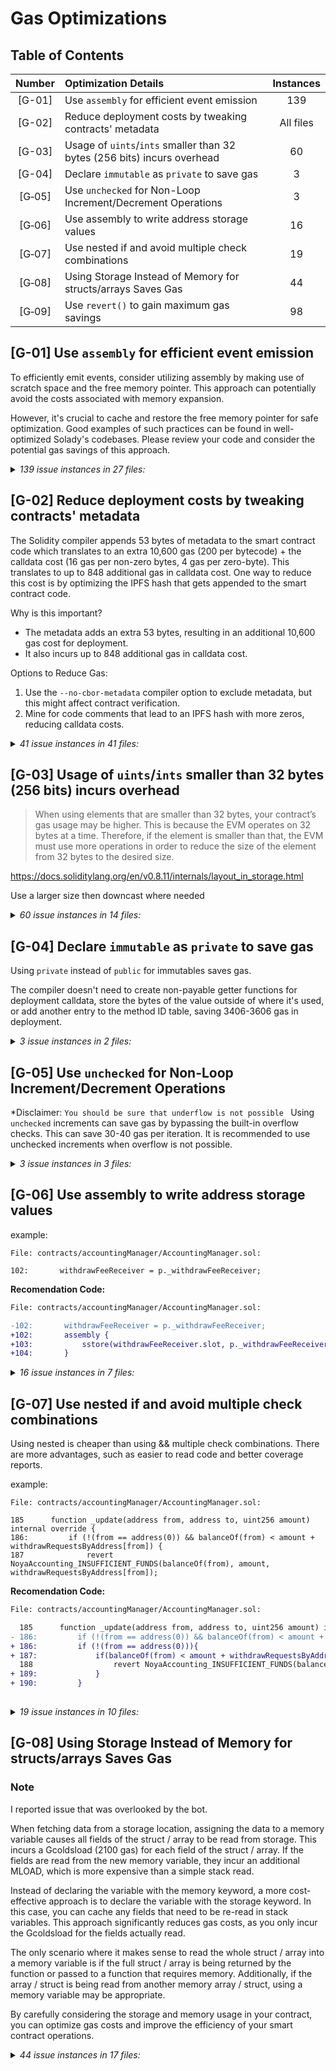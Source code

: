 # Gas Optimizations

## Table of Contents
| Number | Optimization Details                                                     | Instances |
| :----: | :----------------------------------------------------------------------- | :-------: |
| [G-01] | Use `assembly` for efficient event emission                              |    139    |
| [G-02] | Reduce deployment costs by tweaking contracts' metadata                  | All files |
| [G-03] | Usage of `uints`/`ints` smaller than 32 bytes (256 bits) incurs overhead |    60     |
| [G-04] | Declare `immutable` as `private` to save gas                             |     3     |
| [G‑05] | Use `unchecked` for Non-Loop Increment/Decrement Operations              |     3     |
| [G‑06] | Use assembly to write address storage values                             |    16     |
| [G‑07] | Use nested if and avoid multiple check combinations                      |    19     |
| [G‑08] | Using Storage Instead of Memory for structs/arrays Saves Gas             |    44     |
| [G‑09] | Use `revert()` to gain maximum gas savings                               |    98     |

## [G-01] Use `assembly` for efficient event emission 

To efficiently emit events, consider utilizing assembly by making use of scratch space and the free memory pointer. This approach can potentially avoid the costs associated with memory expansion.

However, it's crucial to cache and restore the free memory pointer for safe optimization. Good examples of such practices can be found in well-optimized Solady's codebases. Please review your code and consider the potential gas savings of this approach.


<details>
<summary><i>139 issue instances in 27 files:</i></summary>


```solidity
File: contracts/accountingManager/AccountingManager.sol

127: emit ValueOracleUpdated(address(_valueOracle));
146: emit FeeRecepientsChanged(_withdrawFeeReceiver, _performanceFeeReceiver, _managementFeeReceiver);
154: emit TransferTokensToTrustedAddress(token, amount, _caller, _data);
180: emit FeeRatesChanged(_withdrawFee, _performanceFee, _managementFee);
216: emit RecordDeposit(depositQueue.last, receiver, block.timestamp, amount, referrer);
242: emit CalculateDeposit(
274: emit ExecuteDeposit(
314: emit RecordWithdraw(withdrawQueue.last, msg.sender, receiver, share, block.timestamp);
349: emit CalculateWithdraw(middleTemp, data.owner, data.receiver, data.shares, assets, block.timestamp);
364: emit WithdrawGroupStarted(currentWithdrawGroup.lastId, currentWithdrawGroup.totalCBAmount);
387: emit WithdrawGroupFulfilled(
429: emit ExecuteWithdraw(
455: emit ResetMiddle(newMiddle, depositQueue.middle, depositOrWithdraw);
462: emit ResetMiddle(newMiddle, withdrawQueue.middle, depositOrWithdraw);
485: emit RecordProfit(
496: emit ResetFee(currentProfit, storedProfitForFee, block.timestamp);
520: emit CollectManagementFee(managementFeeAmount, timePassed, totalShares, currentFeeShares);
538: emit CollectPerformanceFee(preformanceFeeSharesWaitingForDistribution);
562: emit RetrieveTokensForWithdraw(
670: emit SetDepositLimits(_depositLimitPerTransaction, _depositTotalAmount);
675: emit SetDepositWaitingTime(_depositWaitingTime);
680: emit SetWithdrawWaitingTime(_withdrawWaitingTime);
690: emit Rescue(msg.sender, token, amount);
```
[Link to code](https://github.com/code-423n4/2024-04-noya/blob/main/contracts/accountingManager/AccountingManager.sol)


```solidity
File: contracts/accountingManager/Registry.sol

85: emit updateFlashloanAddress(_flashLoan, flashLoan);
142: emit VaultAdded(vaultId, _accountingManager, _baseToken, _trustedTokens);
143: emit VaultAddressesChanged(
178: emit VaultAddressesChanged(
196: emit ConnectorAdded(vaultId, _connectorAddresses[i]);
217: emit ConnectorTrustedTokensUpdated(vaultId, _connectorAddress, _tokens, trusted);
262: emit TrustedPositionAdded(vaultId, positionId, calculatorConnector, _positionTypeId, onlyOwner, _isDebt, _data);
279: emit TrustedPositionRemoved(vaultId, _positionId);
302: emit HoldingPositionUpdated(vaultId, _positionId, d, AD, false, index);
361: emit HoldingPositionUpdated(vaultId, _positionId, _data, additionalData, removePosition, positionIndex);
```
[Link to code](https://github.com/code-423n4/2024-04-noya/blob/main/contracts/accountingManager/Registry.sol)

```solidity
File: contracts/connectors/AaveConnector.sol
53: emit Supply(supplyToken, amount);
75: emit Borrow(_borrowAsset, _amount);
85: emit Repay(asset, amount, i);
90: emit RepayWithCollateral(_borrowAsset, _amount, i);
111: emit WithdrawCollateral(_collateral, _collateralAmount);
```
[Link to code](https://github.com/code-423n4/2024-04-noya/blob/main/contracts/connectors/AaveConnector.sol)

```solidity
File: contracts/connectors/AerodromeConnector.sol
72: emit Supply(data.pool, data.amount0, data.amount1);
97: emit Withdraw(data.pool, data.amountLiquidity);
```
[Link to code](https://github.com/code-423n4/2024-04-noya/blob/main/contracts/connectors/AerodromeConnector.sol)

```solidity
File: contracts/connectors/BalancerConnector.sol
106: emit OpenPosition(poolId, amounts, amountsWithoutBPT, minBPT, auraAmount);
159: emit DecreasePosition(p);
```
[Link to code](https://github.com/code-423n4/2024-04-noya/blob/main/contracts/connectors/BalancerConnector.sol)

```solidity
File: contracts/connectors/BalancerFlashLoan.sol
42: emit MakeFlashLoan(tokens, amounts);
60: emit ReceiveFlashLoan(tokens, amounts, feeAmounts, userData);
```
[Link to code](https://github.com/code-423n4/2024-04-noya/blob/main/contracts/connectors/BalancerFlashLoan.sol)

```solidity
File: contracts/connectors/CompoundConnector.sol
37: emit Supply(market, asset, amount);
59: emit WithdrawOrBorrow(_market, asset, amount);
67: emit ClaimRewards(rewardContract, market);
```
[Link to code](https://github.com/code-423n4/2024-04-noya/blob/main/contracts/connectors/CompoundConnector.sol)

```solidity
File: contracts/connectors/CurveConnector.sol
149: emit OpenCurvePosition(pool, depositIndex, amount, minAmount);
174: emit DecreaseCurvePosition(pool, withdrawIndex, amount, minAmount);
184: emit WithdrawFromConvexBooster(pid, amount);
194: emit WithdrawFromConvexRewardPool(pool, amount);
204: emit WithdrawFromGauge(pool, amount);
214: emit WithdrawFromPrisma(depostiToken, amount);
226: emit HarvestRewards(gauges);
240: emit HarvestPrismaRewards(pools);
254: emit HarvestConvexRewards(rewardsPools);
```
[Link to code](https://github.com/code-423n4/2024-04-noya/blob/main/contracts/connectors/CurveConnector.sol)

```solidity
File: contracts/connectors/FraxConnector.sol
60: emit BorrowAndSupply(address(pool), borrowAmount, collateralAmount);
79: emit Withdraw(address(pool), withdrawAmount);
97: emit Repay(address(pool), sharesToRepay);
```
[Link to code](https://github.com/code-423n4/2024-04-noya/blob/main/contracts/connectors/FraxConnector.sol)

```solidity
File: contracts/connectors/GearBoxV3.sol
33: emit OpenAccount(facade, ref);
51: emit CloseAccount(facade, creditAccount);
85: emit ExecuteCommands(facade, creditAccount, calls, approvalToken, amount);
```
[Link to code](https://github.com/code-423n4/2024-04-noya/blob/main/contracts/connectors/GearBoxV3.sol)

```solidity
File: contracts/connectors/LidoConnector.sol
44: emit Deposit(amountIn);
62: emit RequestWithdrawals(amount);
86: emit ClaimWithdrawal(requestId);
```
[Link to code](https://github.com/code-423n4/2024-04-noya/blob/main/contracts/connectors/LidoConnector.sol)

```solidity
File: contracts/connectors/MaverickConnector.sol
71: emit Stake(amount, duration, doDelegation);
83: emit Unstake(lockupId);
107: emit AddLiquidityInMaverickPool(p);
130: emit RemoveLiquidityFromMaverickPool(p);
146: emit ClaimBoostedPositionRewards(rewardContract);
```
[Link to code](https://github.com/code-423n4/2024-04-noya/blob/main/contracts/connectors/MaverickConnector.sol)

```solidity
File: contracts/connectors/MorphoBlueConnector.sol
49: emit Supply(amount, id, sOrC);
72: emit Withdraw(amount, id, sOrC);
87: emit Borrow(amount, id);
100: emit Repay(amount, id);
```
[Link to code](https://github.com/code-423n4/2024-04-noya/blob/main/contracts/connectors/MorphoBlueConnector.sol)

```solidity
File: contracts/connectors/PancakeswapConnector.sol
33: emit SendPositionToMasterChef(tokenId);
43: emit UpdatePosition(tokenId);
53: emit Withdraw(tokenId);
```
[Link to code](https://github.com/code-423n4/2024-04-noya/blob/main/contracts/connectors/PancakeswapConnector.sol)

```solidity
File: contracts/connectors/PendleConnector.sol
89: emit Supply(market, syMinted);
101: emit MintPTAndYT(market, syAmount);
118: emit DepositIntoMarket(address(market), SYamount, PTamount);
129: emit DepositIntoPenpie(_market, _amount);
139: emit WithdrawFromPenpie(_market, _amount);
156: emit SwapYTForPT(market, exactYTIn, min, guess);
173: emit SwapYTForSY(market, exactYTIn, min, orderData);
195: emit SwapExactPTForSY(address(market), exactPTIn, swapData, minSY);
207: emit BurnLP(address(market), amount);
232: emit DecreasePosition(address(market), _amount, closePosition);
247: emit ClaimRewards(address(market));
```
[Link to code](https://github.com/code-423n4/2024-04-noya/blob/main/contracts/connectors/PendleConnector.sol)

```solidity
File: contracts/connectors/PrismaConnector.sol
66: emit OpenTrove(address(zap), tm, maxFee, dAmount, bAmount);
85: emit AddColl(address(zapContract), tm, amountIn);
121: emit AdjustTrove(address(zapContract), tm, mFee, wAmount, bAmount, isBorrowing);
135: emit CloseTrove(address(zapContract), troveManager);
```
[Link to code](https://github.com/code-423n4/2024-04-noya/blob/main/contracts/connectors/PrismaConnector.sol)


```solidity
File: contracts/connectors/SiloConnector.sol

41: emit Deposit(siloToken, dToken, amount, oC);
68: emit Withdraw(siloToken, wToken, amount, oC, closePosition);
89: emit Borrow(siloToken, bToken, amount);
106: emit Repay(siloToken, rToken, amount);
```
[Link to code](https://github.com/code-423n4/2024-04-noya/blob/main/contracts/connectors/SiloConnector.sol)

```solidity
File: contracts/connectors/StargateConnector.sol

69: emit DepositIntoStargatePool(depositRequest);
96: emit WithdrawFromStargatePool(withdrawRequest);
106: emit ClaimStargateRewards(poolId);
```
[Link to code](https://github.com/code-423n4/2024-04-noya/blob/main/contracts/connectors/StargateConnector.sol)

```solidity
File: contracts/connectors/UNIv3Connector.sol

56: emit OpenPosition(p, tokenId);
80: emit DecreasePosition(p);
95: emit IncreasePosition(p);
107: emit CollectFees(tokenIds[i]);
```
[Link to code](https://github.com/code-423n4/2024-04-noya/blob/main/contracts/connectors/UNIv3Connector.sol)

```solidity
File: contracts/governance/Keepers.sol

55: emit UpdateOwners(_owners, addOrRemove);
66: emit UpdateThreshold(_threshold);
115: emit Execute(destination, data, gasLimit, executor, deadline);
```
[Link to code](https://github.com/code-423n4/2024-04-noya/blob/main/contracts/governance/Keepers.sol)

```solidity
File: contracts/helpers/OmniChainHandler/OmnichainLogic.sol

49: emit UpdateChainInfo(chainId, destinationAddress);
60: emit UpdateBridgeTransactionApproval(transactionHash, block.timestamp);
70: emit StartBridgeTransaction(bridgeRequest, txn);
```
[Link to code](https://github.com/code-423n4/2024-04-noya/blob/main/contracts/helpers/OmniChainHandler/OmnichainLogic.sol)

```solidity
File: contracts/helpers/SwapHandler/Implementaions/LifiImplementation.sol

47: emit AddedHandler(_handler, state);
57: emit AddedChain(_chainId, state);
67: emit AddedBridgeBlacklist(bridgeName, state);
99: emit Swapped(balanceOut0, balanceOut1, _request.outputToken);
141: emit Bridged(_request.from, _request.inputToken, _request.amount, _request.data);
182: emit Forwarded(lifi, address(token), amount, data);
200: emit Rescued(token, userAddress, amount);
```
[Link to code](https://github.com/code-423n4/2024-04-noya/blob/main/contracts/helpers/SwapHandler/Implementaions/LifiImplementation.sol)

```solidity
File: contracts/helpers/SwapHandler/GenericSwapAndBridgeHandler.sol

50: emit SetValueOracle(_valueOracle);
59: emit SetSlippageTolerance(address(0), address(0), _slippageTolerance);
73: emit SetSlippageTolerance(_inputToken, _outputToken, _slippageTolerance);
82: emit AddEligibleUser(_user);
117: emit ExecutionCompleted(
139: emit BridgeExecutionCompleted(_bridgeRequest);
150: emit NewRouteAdded(i, _routes[i].route, _routes[i].isEnabled, _routes[i].isBridge);
160: emit RouteUpdate(_routeId, false);
```
[Link to code](https://github.com/code-423n4/2024-04-noya/blob/main/contracts/helpers/SwapHandler/GenericSwapAndBridgeHandler.sol)

```solidity
File: contracts/helpers/valueOracle/oracles/ChainlinkOracleConnector.sol

61: emit ChainlinkPriceAgeThresholdUpdated(_chainlinkPriceAgeThreshold);
76: emit AssetSourceUpdated(assets[i], baseTokens[i], sources[i]);
```
[Link to code](https://github.com/code-423n4/2024-04-noya/blob/main/contracts/helpers/valueOracle/oracles/ChainlinkOracleConnector.sol)

```solidity
File: contracts/helpers/valueOracle/oracles/UniswapValueOracle.sol

41: emit NewPeriod(_period);
52: emit PoolsForAsset(tokenIn, baseToken, pool);
```
[Link to code](https://github.com/code-423n4/2024-04-noya/blob/main/contracts/helpers/valueOracle/oracles/UniswapValueOracle.sol)

```solidity
File: contracts/helpers/valueOracle/NoyaValueOracle.sol

44: emit UpdatedDefaultPriceSource(baseCurrencies, oracles);
58: emit UpdatedAssetPriceSource(asset, baseToken, oracle);
63: emit UpdatedPriceRoute(asset, base, s);
```
[Link to code](https://github.com/code-423n4/2024-04-noya/blob/main/contracts/helpers/valueOracle/NoyaValueOracle.sol)

```solidity
File: contracts/helpers/BaseConnector.sol

50: emit MinimumHealthFactorUpdated(_minimumHealthFactor);
60: emit SwapHandlerUpdated(_swapHandler);
69: emit ValueOracleUpdated(_valueOracle);
88: emit TransferTokensToTrustedAddress(token, amount, caller, data);
128: emit TransferPositionToConnector(tokens, amounts, connector, data);
143: emit UpdateTokenInRegistry(token, remove);
192: emit AddLiquidity(tokens, amounts, data);
217: emit SwapHoldings(tokensIn[i], tokensOut[i], amountsIn[i], swapData[i]);
```
[Link to code](https://github.com/code-423n4/2024-04-noya/blob/main/contracts/helpers/BaseConnector.sol)

</details>



## [G-02] Reduce deployment costs by tweaking contracts' metadata 

The Solidity compiler appends 53 bytes of metadata to the smart contract code which translates to an extra 10,600 gas (200 per bytecode) + the calldata cost (16 gas per non-zero bytes, 4 gas per zero-byte).
This translates to up to 848 additional gas in calldata cost.
One way to reduce this cost is by optimizing the IPFS hash that gets appended to the smart contract code.

Why is this important?
- The metadata adds an extra 53 bytes, resulting in an additional 10,600 gas cost for deployment.
- It also incurs up to 848 additional gas in calldata cost.

Options to Reduce Gas:
1. Use the `--no-cbor-metadata` compiler option to exclude metadata, but this might affect contract verification.
2. Mine for code comments that lead to an IPFS hash with more zeros, reducing calldata costs.

<details>
<summary><i>41 issue instances in 41 files:</i></summary>


```solidity
File: contracts/accountingManager/AccountingManager.sol

1: Consider optimizing the IPFS hash during deployment.
```
[Link to code](https://github.com/code-423n4/2024-04-noya/blob/main/contracts/accountingManager/AccountingManager.sol)

```solidity
File: contracts/accountingManager/NoyaFeeReceiver.sol

1: Consider optimizing the IPFS hash during deployment.
```
[Link to code](https://github.com/code-423n4/2024-04-noya/blob/main/contracts/accountingManager/NoyaFeeReceiver.sol)

```solidity
File: contracts/accountingManager/Registry.sol

1: Consider optimizing the IPFS hash during deployment.
```
[Link to code](https://github.com/code-423n4/2024-04-noya/blob/main/contracts/accountingManager/Registry.sol)

```solidity
File: contracts/connectors/AaveConnector.sol

1: Consider optimizing the IPFS hash during deployment.
```
[Link to code](https://github.com/code-423n4/2024-04-noya/blob/main/contracts/connectors/AaveConnector.sol)

```solidity
File: contracts/connectors/AerodromeConnector.sol

1: Consider optimizing the IPFS hash during deployment.
```
[Link to code](https://github.com/code-423n4/2024-04-noya/blob/main/contracts/connectors/AerodromeConnector.sol)

```solidity
File: contracts/connectors/BalancerConnector.sol

1: Consider optimizing the IPFS hash during deployment.
```
[Link to code](https://github.com/code-423n4/2024-04-noya/blob/main/contracts/connectors/BalancerConnector.sol)

```solidity
File: contracts/connectors/BalancerFlashLoan.sol

1: Consider optimizing the IPFS hash during deployment.
```
[Link to code](https://github.com/code-423n4/2024-04-noya/blob/main/contracts/connectors/BalancerFlashLoan.sol)

```solidity
File: contracts/connectors/CamelotConnector.sol

1: Consider optimizing the IPFS hash during deployment.
```
[Link to code](https://github.com/code-423n4/2024-04-noya/blob/main/contracts/connectors/CamelotConnector.sol)

```solidity
File: contracts/connectors/CompoundConnector.sol

1: Consider optimizing the IPFS hash during deployment.
```
[Link to code](https://github.com/code-423n4/2024-04-noya/blob/main/contracts/connectors/CompoundConnector.sol)

```solidity
File: contracts/connectors/CurveConnector.sol

1: Consider optimizing the IPFS hash during deployment.
```
[Link to code](https://github.com/code-423n4/2024-04-noya/blob/main/contracts/connectors/CurveConnector.sol)


```solidity
File: contracts/connectors/Dolomite.sol

1: Consider optimizing the IPFS hash during deployment.
```
[Link to code](https://github.com/code-423n4/2024-04-noya/blob/main/contracts/connectors/Dolomite.sol)

```solidity
File: contracts/connectors/FraxConnector.sol

1: Consider optimizing the IPFS hash during deployment.
```
[Link to code](https://github.com/code-423n4/2024-04-noya/blob/main/contracts/connectors/FraxConnector.sol)

```solidity
File: contracts/connectors/GearBoxV3.sol

1: Consider optimizing the IPFS hash during deployment.
```
[Link to code](https://github.com/code-423n4/2024-04-noya/blob/main/contracts/connectors/GearBoxV3.sol)

```solidity
File: contracts/connectors/LidoConnector.sol

1: Consider optimizing the IPFS hash during deployment.
```
[Link to code](https://github.com/code-423n4/2024-04-noya/blob/main/contracts/connectors/LidoConnector.sol)

```solidity
File: contracts/connectors/MaverickConnector.sol

1: Consider optimizing the IPFS hash during deployment.
```
[Link to code](https://github.com/code-423n4/2024-04-noya/blob/main/contracts/connectors/MaverickConnector.sol)

```solidity
File: contracts/connectors/MorphoBlueConnector.sol

1: Consider optimizing the IPFS hash during deployment.
```
[Link to code](https://github.com/code-423n4/2024-04-noya/blob/main/contracts/connectors/MorphoBlueConnector.sol)

```solidity
File: contracts/connectors/PancakeswapConnector.sol

1: Consider optimizing the IPFS hash during deployment.
```
[Link to code](https://github.com/code-423n4/2024-04-noya/blob/main/contracts/connectors/PancakeswapConnector.sol)

```solidity
File: contracts/connectors/PendleConnector.sol

1: Consider optimizing the IPFS hash during deployment.
```
[Link to code](https://github.com/code-423n4/2024-04-noya/blob/main/contracts/connectors/PendleConnector.sol)

```solidity
File: contracts/connectors/PrismaConnector.sol

1: Consider optimizing the IPFS hash during deployment.
```
[Link to code](https://github.com/code-423n4/2024-04-noya/blob/main/contracts/connectors/PrismaConnector.sol)

```solidity
File: contracts/connectors/SNXConnector.sol

1: Consider optimizing the IPFS hash during deployment.
```
[Link to code](https://github.com/code-423n4/2024-04-noya/blob/main/contracts/connectors/SNXConnector.sol)

```solidity
File: contracts/connectors/SiloConnector.sol

1: Consider optimizing the IPFS hash during deployment.
```
[Link to code](https://github.com/code-423n4/2024-04-noya/blob/main/contracts/connectors/SiloConnector.sol)

```solidity
File: contracts/connectors/StargateConnector.sol

1: Consider optimizing the IPFS hash during deployment.
```
[Link to code](https://github.com/code-423n4/2024-04-noya/blob/main/contracts/connectors/StargateConnector.sol)

```solidity
File: contracts/connectors/UNIv3Connector.sol

1: Consider optimizing the IPFS hash during deployment.
```
[Link to code](https://github.com/code-423n4/2024-04-noya/blob/main/contracts/connectors/UNIv3Connector.sol)

```solidity
File: contracts/governance/Keepers.sol

1: Consider optimizing the IPFS hash during deployment.
```
[Link to code](https://github.com/code-423n4/2024-04-noya/blob/main/contracts/governance/Keepers.sol)

```solidity
File: contracts/governance/NoyaGovernanceBase.sol

1: Consider optimizing the IPFS hash during deployment.
```
[Link to code](https://github.com/code-423n4/2024-04-noya/blob/main/contracts/governance/NoyaGovernanceBase.sol)

```solidity
File: contracts/governance/TimeLock.sol

1: Consider optimizing the IPFS hash during deployment.
```
[Link to code](https://github.com/code-423n4/2024-04-noya/blob/main/contracts/governance/TimeLock.sol)

```solidity
File: contracts/governance/Watchers.sol

1: Consider optimizing the IPFS hash during deployment.
```
[Link to code](https://github.com/code-423n4/2024-04-noya/blob/main/contracts/governance/Watchers.sol)

```solidity
File: contracts/helpers/BaseConnector.sol

1: Consider optimizing the IPFS hash during deployment.
```
[Link to code](https://github.com/code-423n4/2024-04-noya/blob/main/contracts/helpers/BaseConnector.sol)

```solidity
File: contracts/helpers/ConnectorMock2.sol

1: Consider optimizing the IPFS hash during deployment.
```
[Link to code](https://github.com/code-423n4/2024-04-noya/blob/main/contracts/helpers/ConnectorMock2.sol)

```solidity
File: contracts/helpers/LZHelpers/LZHelperReceiver.sol

1: Consider optimizing the IPFS hash during deployment.
```
[Link to code](https://github.com/code-423n4/2024-04-noya/blob/main/contracts/helpers/LZHelpers/LZHelperReceiver.sol)

```solidity
File: contracts/helpers/LZHelpers/LZHelperSender.sol

1: Consider optimizing the IPFS hash during deployment.
```
[Link to code](https://github.com/code-423n4/2024-04-noya/blob/main/contracts/helpers/LZHelpers/LZHelperSender.sol)

```solidity
File: contracts/helpers/OmniChainHandler/OmnichainLogic.sol

1: Consider optimizing the IPFS hash during deployment.
```
[Link to code](https://github.com/code-423n4/2024-04-noya/blob/main/contracts/helpers/OmniChainHandler/OmnichainLogic.sol)


```solidity
File: contracts/helpers/OmniChainHandler/OmnichainManagerBaseChain.sol

1: Consider optimizing the IPFS hash during deployment.
```
[Link to code](https://github.com/code-423n4/2024-04-noya/blob/main/contracts/helpers/OmniChainHandler/OmnichainManagerBaseChain.sol)

```solidity
File: contracts/helpers/OmniChainHandler/OmnichainManagerNormalChain.sol

1: Consider optimizing the IPFS hash during deployment.
```
[Link to code](https://github.com/code-423n4/2024-04-noya/blob/main/contracts/helpers/OmniChainHandler/OmnichainManagerNormalChain.sol)

```solidity
File: contracts/helpers/SwapHandler/GenericSwapAndBridgeHandler.sol

1: Consider optimizing the IPFS hash during deployment.
```
[Link to code](https://github.com/code-423n4/2024-04-noya/blob/main/contracts/helpers/SwapHandler/GenericSwapAndBridgeHandler.sol)

```solidity
File: contracts/helpers/SwapHandler/Implementaions/LifiImplementation.sol

1: Consider optimizing the IPFS hash during deployment.
```
[Link to code](https://github.com/code-423n4/2024-04-noya/blob/main/contracts/helpers/SwapHandler/Implementaions/LifiImplementation.sol)

```solidity
File: contracts/helpers/TVLHelper.sol

1: Consider optimizing the IPFS hash during deployment.
```
[Link to code](https://github.com/code-423n4/2024-04-noya/blob/main/contracts/helpers/TVLHelper.sol)

```solidity
File: contracts/helpers/valueOracle/NoyaValueOracle.sol

1: Consider optimizing the IPFS hash during deployment.
```
[Link to code](https://github.com/code-423n4/2024-04-noya/blob/main/contracts/helpers/valueOracle/NoyaValueOracle.sol)

```solidity
File: contracts/helpers/valueOracle/oracles/ChainlinkOracleConnector.sol

1: Consider optimizing the IPFS hash during deployment.
```
[Link to code](https://github.com/code-423n4/2024-04-noya/blob/main/contracts/helpers/valueOracle/oracles/ChainlinkOracleConnector.sol)

```solidity
File: contracts/helpers/valueOracle/oracles/UniswapValueOracle.sol

1: Consider optimizing the IPFS hash during deployment.
```
[Link to code](https://github.com/code-423n4/2024-04-noya/blob/main/contracts/helpers/valueOracle/oracles/UniswapValueOracle.sol)

```solidity
File: contracts/helpers/valueOracle/oracles/WETH_Oracle.sol

1: Consider optimizing the IPFS hash during deployment.
```
[Link to code](https://github.com/code-423n4/2024-04-noya/blob/main/contracts/helpers/valueOracle/oracles/WETH_Oracle.sol)

</details>



## [G-03] Usage of `uints`/`ints` smaller than 32 bytes (256 bits) incurs overhead 
> When using elements that are smaller than 32 bytes, your contract’s gas usage may be higher. This is because the EVM operates on 32 bytes at a time. Therefore, if the element is smaller than that, the EVM must use more operations in order to reduce the size of the element from 32 bytes to the desired size.

https://docs.soliditylang.org/en/v0.8.11/internals/layout_in_storage.html

Use a larger size then downcast where needed


<details>
<summary><i>60 issue instances in 14 files:</i></summary>


```solidity
File: contracts/accountingManager/AccountingManager.sol

228: uint64 i = 0;
264: uint64 i = 0;
330: uint64 i = 0;
400: uint64 i = 0;
```
[Link to code](https://github.com/code-423n4/2024-04-noya/blob/main/contracts/accountingManager/AccountingManager.sol)

```solidity
File: contracts/connectors/CompoundConnector.sol

97: uint16 assetsIn = userBasic.assetsIn;
101: uint256 principalInBase = uint256(uint104(userBasic.principal));
104: uint8 numberOfAssets = comet.numAssets();
107: for (uint8 i; i < numberOfAssets; ++i) {

141: function isInAsset(uint16 assetsIn, uint8 assetOffset) public pure returns (bool) {
142: return (assetsIn & (uint16(1) << assetOffset) != 0);
```
[Link to code](https://github.com/code-423n4/2024-04-noya/blob/main/contracts/connectors/CompoundConnector.sol)

```solidity
File: contracts/connectors/CurveConnector.sol

169: ICurveSwap(poolInfo.pool).remove_liquidity_one_coin(amount, int128(uint128(withdrawIndex)), minAmount);
302: int128 tokenIndex = int128(uint128(index));
```
[Link to code](https://github.com/code-423n4/2024-04-noya/blob/main/contracts/connectors/CurveConnector.sol)

```solidity
File: contracts/connectors/MaverickConnector.sol

139: uint8 tokenIndex;
```
[Link to code](https://github.com/code-423n4/2024-04-noya/blob/main/contracts/connectors/MaverickConnector.sol)

```solidity
File: contracts/connectors/SNXConnector.sol

30: function deposit(address _token, uint256 _amount, uint128 _accountId) public onlyManager {
46: function withdraw(address _token, uint256 _amount, uint128 _accountId) public onlyManager {
69: uint128 _accountId;
76: uint128 poolId = SNXCoreProxy.getPreferredPool();
83: uint128 _accountId;
90: _accountId, uint128(poolIds[poolIndex]), collateralType, newCollateralAmountD18, leverage
94: function claimRewards(uint128 accountId, uint128 poolId, address collateralType, address distributor)
104: uint128 _accountId,
105: uint128 poolId,
122: (uint128 accountId, address collateralType) = abi.decode(p.data, (uint128, address));
```
[Link to code](https://github.com/code-423n4/2024-04-noya/blob/main/contracts/connectors/SNXConnector.sol)

```solidity
File: contracts/connectors/StargateConnector.sol

84: uint16(withdrawRequest.poolId), withdrawRequest.routerAmount, address(this)
```
[Link to code](https://github.com/code-423n4/2024-04-noya/blob/main/contracts/connectors/StargateConnector.sol)

```solidity
File: contracts/connectors/UNIv3Connector.sol

64: (uint128 currentLiquidity, address token0, address token1) = getCurrentLiquidity(p.tokenId);
116: function getCurrentLiquidity(uint256 tokenId) public view returns (uint128, address, address) {
117: (,, address token0, address token1,,,, uint128 liquidity,,,,) = positionManager.positions(tokenId);
123: CollectParams memory params = CollectParams(tokenId, address(this), type(uint128).max, type(uint128).max);
133: (int24 tL, int24 tU, uint24 fee) = abi.decode(p.additionalData, (int24, int24, uint24));
138: (uint128 liquidity,,, uint128 tokensOwed0, uint128 tokensOwed1) = pool.positions(key);
140: (uint160 sqrtPriceX96,,,,,,) = pool.slot0();
```
[Link to code](https://github.com/code-423n4/2024-04-noya/blob/main/contracts/connectors/UNIv3Connector.sol)

```solidity
File: contracts/governance/Keepers.sol

15: uint8 public threshold;
20: event UpdateThreshold(uint8 threshold);
27: constructor(address[] memory _owners, uint8 _threshold) EIP712("Keepers", "1") Ownable2Step() Ownable(msg.sender) {
63: function setThreshold(uint8 _threshold) public onlyOwner {
91: uint8[] memory sigV,
```
[Link to code](https://github.com/code-423n4/2024-04-noya/blob/main/contracts/governance/Keepers.sol)

```solidity
File: contracts/governance/Watchers.sol

7: constructor(address[] memory _owners, uint8 _threshold) Keepers(_owners, _threshold) { }
```
[Link to code](https://github.com/code-423n4/2024-04-noya/blob/main/contracts/governance/Watchers.sol)

```solidity
File: contracts/helpers/LZHelpers/LZHelperReceiver.sol

19: mapping(uint32 => ChainInfo) public chainInfo; // chainId => ChainInfo
24: uint32 constant TVL_UPDATE = 1;
40: function setChainInfo(uint256 chainId, uint32 lzChainId, address lzHelperAddress) public onlyOwner {
```
[Link to code](https://github.com/code-423n4/2024-04-noya/blob/main/contracts/helpers/LZHelpers/LZHelperReceiver.sol)

```solidity
File: contracts/helpers/LZHelpers/LZHelperSender.sol

10: uint32 lzChainId;
51: function setChainInfo(uint256 chainId, uint32 lzChainId, address lzHelperAddress) public onlyOwner {
78: uint32 lzChainId = chainInfo[vaultIdToVaultInfo[vaultId].baseChainId].lzChainId;
```
[Link to code](https://github.com/code-423n4/2024-04-noya/blob/main/contracts/helpers/LZHelpers/LZHelperSender.sol)

```solidity
File: contracts/helpers/valueOracle/oracles/UniswapValueOracle.sol

19: uint32 public period = 1800;
21: event NewPeriod(uint32 period);
38: function setPeriod(uint32 _period) external onlyMaintainer {
48: function addPool(address tokenIn, address baseToken, uint24 fee) external onlyMaintainer {
61: uint128 amountIn128 = uint128(amount);
69: uint32[] memory secondsAgos = new uint32[](2);
```
[Link to code](https://github.com/code-423n4/2024-04-noya/blob/main/contracts/helpers/valueOracle/oracles/UniswapValueOracle.sol)

```solidity
File: contracts/helpers/valueOracle/oracles/WETH_Oracle.sol

8: returns (uint80 roundId, int256 answer, uint256 startedAt, uint256 updatedAt, uint80 answeredInRound)
```
[Link to code](https://github.com/code-423n4/2024-04-noya/blob/main/contracts/helpers/valueOracle/oracles/WETH_Oracle.sol)

</details>


## [G-04] Declare `immutable` as `private` to save gas 

Using `private` instead of `public` for immutables saves gas.

The compiler doesn't need to create non-payable getter functions for deployment calldata, store the bytes of the value outside of where it's used, or add another entry to the method ID table, saving 3406-3606 gas in deployment.

<details>
<summary><i>3 issue instances in 2 files:</i></summary>


```solidity
File: contracts/connectors/MorphoBlueConnector.sol

13: IMorpho public immutable morphoBlue;
```
[Link to code](https://github.com/code-423n4/2024-04-noya/blob/main/contracts/connectors/MorphoBlueConnector.sol#L13)

```solidity
File: contracts/connectors/UNIv3Connector.sol
16: INonfungiblePositionManager public immutable positionManager;
17: IUniswapV3Factory public immutable factory;
```
[Link to code](https://github.com/code-423n4/2024-04-noya/blob/main/contracts/connectors/UNIv3Connector.sol#L16-L17)

</details>


## [G-05] Use `unchecked` for Non-Loop Increment/Decrement Operations 

*Disclaimer: `You should be sure that underflow is not possible `
Using `unchecked` increments can save gas by bypassing the built-in overflow checks.
This can save 30-40 gas per iteration.
It is recommended to use unchecked increments when overflow is not possible.

<details>
<summary><i>3 issue instances in 3 files:</i></summary>


```solidity
File: contracts/governance/Keepers.sol

113: nonce++;
```
[Link to code](https://github.com/code-423n4/2024-04-noya/blob/main/contracts/governance/Keepers.sol#L113)

```solidity
File: contracts/governance/Keepers.sol

50: numOwnersTemp--;
```
[Link to code](https://github.com/code-423n4/2024-04-noya/blob/main/contracts/governance/Keepers.sol#L50)

```solidity
File: contracts/helpers/valueOracle/oracles/UniswapValueOracle.sol

83: timeWeightedAverageTick--;
```
[Link to code](https://github.com/code-423n4/2024-04-noya/blob/main/contracts/helpers/valueOracle/oracles/UniswapValueOracle.sol#L83)
</details>

## [G-06] Use assembly to write address storage values 
example:

```solidity
File: contracts/accountingManager/AccountingManager.sol:

102:       withdrawFeeReceiver = p._withdrawFeeReceiver;
```

**Recomendation Code:**
```diff
File: contracts/accountingManager/AccountingManager.sol:

-102:       withdrawFeeReceiver = p._withdrawFeeReceiver;
+102:       assembly {
+103:           sstore(withdrawFeeReceiver.slot, p._withdrawFeeReceiver);
+104:       }     
```

<details>
<summary><i> 16 issue instances in 7 files:</i></summary>



```solidity
File: contracts/accountingManager/AccountingManager.sol

102: withdrawFeeReceiver = p._withdrawFeeReceiver;
103: performanceFeeReceiver = p._performanceFeeReceiver;
104: managementFeeReceiver = p._managementFeeReceiver;
143: withdrawFeeReceiver = _withdrawFeeReceiver;
144: performanceFeeReceiver = _performanceFeeReceiver;
145: managementFeeReceiver = _managementFeeReceiver;
```
[Link to code](https://github.com/code-423n4/2024-04-noya/blob/main/contracts/accountingManager/AccountingManager.sol)

```solidity
File: contracts/accountingManager/NoyaFeeReceiver.sol

18: accountingManager = _accountingManager;
19: baseToken = _baseToken;
20: receiver = _receiver;
```
[Link to code](https://github.com/code-423n4/2024-04-noya/blob/main/contracts/accountingManager/NoyaFeeReceiver.sol)

```solidity
File: contracts/accountingManager/Registry.sol

76: flashLoan = _flashLoan;
86: flashLoan = _flashLoan;
```
[Link to code](https://github.com/code-423n4/2024-04-noya/blob/main/contracts/accountingManager/Registry.sol)

```solidity
File: contracts/connectors/BalancerConnector.sol

48: AURA = aura;
49: BAL = bal;
```
[Link to code](https://github.com/code-423n4/2024-04-noya/blob/main/contracts/connectors/BalancerConnector.sol)

```solidity
File: contracts/connectors/CurveConnector.sol

57: CVX = cvx;
58: CRV = crv;
59: PRISMA = prisma;
```
[Link to code](https://github.com/code-423n4/2024-04-noya/blob/main/contracts/connectors/CurveConnector.sol)

```solidity
File: contracts/connectors/LidoConnector.sol

27: lido = _lido;
28: lidoWithdrawal = _lidoW;
29: steth = _steth;
30: weth = w;
```
[Link to code](https://github.com/code-423n4/2024-04-noya/blob/main/contracts/connectors/LidoConnector.sol)

```solidity
File: contracts/helpers/SwapHandler/Implementaions/LifiImplementation.sol

29: lifi = _lifi;
```
[Link to code](https://github.com/code-423n4/2024-04-noya/blob/main/contracts/helpers/SwapHandler/Implementaions/LifiImplementation.sol)

```solidity
File: contracts/helpers/valueOracle/oracles/UniswapValueOracle.sol

32: factory = _factory;
```
[Link to code](https://github.com/code-423n4/2024-04-noya/blob/main/contracts/helpers/valueOracle/oracles/UniswapValueOracle.sol)


</details>



## [G-07] Use nested if and avoid multiple check combinations 
Using nested is cheaper than using && multiple check combinations. There are more advantages, such as easier to read code and better coverage reports.

example:

```solidity
File: contracts/accountingManager/AccountingManager.sol:

185      function _update(address from, address to, uint256 amount) internal override {
186:         if (!(from == address(0)) && balanceOf(from) < amount + withdrawRequestsByAddress[from]) {
187              revert NoyaAccounting_INSUFFICIENT_FUNDS(balanceOf(from), amount, withdrawRequestsByAddress[from]);
```

**Recomendation Code:**
```diff
File: contracts/accountingManager/AccountingManager.sol:

  185      function _update(address from, address to, uint256 amount) internal override {
- 186:         if (!(from == address(0)) && balanceOf(from) < amount + withdrawRequestsByAddress[from]) {
+ 186:         if (!(from == address(0))){
+ 187:             if(balanceOf(from) < amount + withdrawRequestsByAddress[from]){
  188                  revert NoyaAccounting_INSUFFICIENT_FUNDS(balanceOf(from), amount, withdrawRequestsByAddress[from]);
+ 189:             }
+ 190:         }
        
```

<details>
<summary><i> 19 issue instances in 10 files:</i></summary>


```solidity
File: contracts/accountingManager/AccountingManager.sol

186: if (!(from == address(0)) && balanceOf(from) < amount + withdrawRequestsByAddress[from]) {
288: if (registry.isAnActiveConnector(vaultId, connector) && processedBaseTokenAmount > 0) {
335: if (currentWithdrawGroup.isFullfilled == false && currentWithdrawGroup.isStarted == true) {
374: if (neededAssets != 0 && amountAskedForWithdraw != currentWithdrawGroup.totalCBAmount) {
```
[Link to code](https://github.com/code-423n4/2024-04-noya/blob/main/contracts/accountingManager/AccountingManager.sol) 

```solidity
File: contracts/accountingManager/Registry.sol

40: if (msg.sender != vaults[_vaultId].maintainerWithoutTimeLock && hasRole(EMERGENCY_ROLE, msg.sender) == false) {
47: if (msg.sender != vaults[_vaultId].governer && hasRole(EMERGENCY_ROLE, msg.sender) == false) {
347: if (positionIndex == 0 && removePosition) return type(uint256).max;
```
[Link to code](https://github.com/code-423n4/2024-04-noya/blob/main/contracts/accountingManager/Registry.sol) 

```solidity
File: contracts/connectors/MorphoBlueConnector.sol

66: if (p.collateral == 0 && p.supplyShares == 0) {
```
[Link to code](https://github.com/code-423n4/2024-04-noya/blob/main/contracts/connectors/MorphoBlueConnector.sol) 

```solidity
File: contracts/connectors/PendleConnector.sol

223: if (closePosition && isMarketEmpty(market)) {
```
[Link to code](https://github.com/code-423n4/2024-04-noya/blob/main/contracts/connectors/PendleConnector.sol) 

```solidity
File: contracts/connectors/PrismaConnector.sol

111: if (bAmount > 0 && !isBorrowing) {
```
[Link to code](https://github.com/code-423n4/2024-04-noya/blob/main/contracts/connectors/PrismaConnector.sol) 

```solidity
File: contracts/connectors/SiloConnector.sol

60: if (closePosition && isSiloEmpty(silo)) {
120: if (depositAmount == 0 && borrowAmount == 0) {
```
[Link to code](https://github.com/code-423n4/2024-04-noya/blob/main/contracts/connectors/SiloConnector.sol) 

```solidity
File: contracts/governance/Keepers.sol

45: if (addOrRemove[i] && !isOwner[_owners[i]]) {
48: } else if (!addOrRemove[i] && isOwner[_owners[i]]) {
```
[Link to code](https://github.com/code-423n4/2024-04-noya/blob/main/contracts/governance/Keepers.sol) 

```solidity
File: contracts/governance/NoyaGovernanceBase.sol

55: if (msg.sender != emergencyManager && msg.sender != watcherContract) {
67: if (msg.sender != maintainer && msg.sender != emergencyManager) revert NoyaGovernance_Unauthorized(msg.sender);
```
[Link to code](https://github.com/code-423n4/2024-04-noya/blob/main/contracts/governance/NoyaGovernanceBase.sol) 

```solidity
File: contracts/helpers/SwapHandler/GenericSwapAndBridgeHandler.sol

30: if (routes[_routeId].route == address(0) && !routes[_routeId].isEnabled) revert RouteNotFound();
102: if (_swapRequest.checkForSlippage && _swapRequest.minAmount == 0) {
```
[Link to code](https://github.com/code-423n4/2024-04-noya/blob/main/contracts/helpers/SwapHandler/GenericSwapAndBridgeHandler.sol) 

```solidity
File: contracts/helpers/valueOracle/oracles/UniswapValueOracle.sol

82: if (tickCumulativesDelta < 0 && (tickCumulativesDelta % int56(int32(period)) != 0)) {
```
[Link to code](https://github.com/code-423n4/2024-04-noya/blob/main/contracts/helpers/valueOracle/oracles/UniswapValueOracle.sol) 

</details>

## [G-08] Using Storage Instead of Memory for structs/arrays Saves Gas 
### Note 
I reported issue that was overlooked by the bot.

When fetching data from a storage location, assigning the data to a memory variable causes all fields of the struct / array to be read from storage. This incurs a Gcoldsload (2100 gas) for each field of the struct / array. If the fields are read from the new memory variable, they incur an additional MLOAD, which is more expensive than a simple stack read.

Instead of declaring the variable with the memory keyword, a more cost-effective approach is to declare the variable with the storage keyword. In this case, you can cache any fields that need to be re-read in stack variables. This approach significantly reduces gas costs, as you only incur the Gcoldsload for the fields actually read.

The only scenario where it makes sense to read the whole struct / array into a memory variable is if the full struct / array is being returned by the function or passed to a function that requires memory. Additionally, if the array / struct is being read from another memory array / struct, using a memory variable may be appropriate.

By carefully considering the storage and memory usage in your contract, you can optimize gas costs and improve the efficiency of your smart contract operations.

<details>
<summary><i> 44 issue instances in 17 files:</i></summary>


```solidity
File: contracts/accountingManager/AccountingManager.sol

412: WithdrawRequest memory data = withdrawQueue.queue[firstTemp];
633: PositionBP memory p = registry.getPositionBP(vaultId, position.positionId);
```
[Link to code](https://github.com/code-423n4/2024-04-noya/blob/main/contracts/accountingManager/AccountingManager.sol)

```solidity
File: contracts/accountingManager/Registry.sol

441: PositionBP memory position = vaults[vaultId].trustedPositionsBP[_positionId];
```
[Link to code](https://github.com/code-423n4/2024-04-noya/blob/main/contracts/accountingManager/Registry.sol#L441)

```solidity
File: contracts/connectors/AerodromeConnector.sol

126: PositionBP memory pBP = registry.getPositionBP(vaultId, p.positionId);
```
[Link to code](https://github.com/code-423n4/2024-04-noya/blob/main/contracts/connectors/AerodromeConnector.sol#L126)

```solidity
File: contracts/connectors/BalancerConnector.sol

100: (PoolInfo memory _poolInfo,) = _getPoolInfo(poolId);
110: (PoolInfo memory _poolInfo,) = _getPoolInfo(poolId);
117: (PoolInfo memory _poolInfo, bytes32 positionId) = _getPoolInfo(p.poolId);
163: PositionBP memory PTI = registry.getPositionBP(vaultId, p.positionId);
164: PoolInfo memory pool = abi.decode(PTI.additionalData, (PoolInfo));
191: PositionBP memory p = registry.getPositionBP(vaultId, positionId);
```
[Link to code](https://github.com/code-423n4/2024-04-noya/blob/main/contracts/connectors/BalancerConnector.sol)

```solidity
File: contracts/connectors/CompoundConnector.sol

96: IComet.UserBasic memory userBasic = comet.userBasic(address(this));
109: IComet.AssetInfo memory info = comet.getAssetInfo(i);
```
[Link to code](https://github.com/code-423n4/2024-04-noya/blob/main/contracts/connectors/CompoundConnector.sol)


```solidity
File: contracts/connectors/CompoundConnector.sol

69: PoolInfo memory poolInfo = _getPoolInfo(pool);
82: PoolInfo memory poolInfo = _getPoolInfo(pool);
104: PoolInfo memory poolInfo = _getPoolInfo(pool);
123: PositionBP memory p = registry.getPositionBP(vaultId, positionId);
124: PoolInfo memory poolInfo = abi.decode(p.additionalData, (PoolInfo));
260: PositionBP memory p = registry.getPositionBP(vaultId, positionId);
266: PositionBP memory PTI = registry.getPositionBP(vaultId, p.positionId);
```
[Link to code](https://github.com/code-423n4/2024-04-noya/blob/main/contracts/connectors/CompoundConnector.sol)

```solidity
File: contracts/connectors/GearBoxV3.sol

95: PositionBP memory positionInfo = registry.getPositionBP(vaultId, p.positionId);
97: CollateralDebtData memory d = ICreditManagerV3(facade.creditManager()).calcDebtAndCollateral(
```
[Link to code](https://github.com/code-423n4/2024-04-noya/blob/main/contracts/connectors/GearBoxV3.sol)

```solidity
File: contracts/connectors/MaverickConnector.sol

154: PositionBP memory position = registry.getPositionBP(vaultId, p.positionId);
```
[Link to code](https://github.com/code-423n4/2024-04-noya/blob/main/contracts/connectors/MaverickConnector.sol#L154)

```solidity
File: contracts/connectors/MorphoBlueConnector.sol

36: MarketParams memory params = morphoBlue.idToMarketParams(id);
59: MarketParams memory params = morphoBlue.idToMarketParams(id);
65: Position memory p = morphoBlue.position(id, address(this));
81: MarketParams memory market = morphoBlue.idToMarketParams(id);
96: MarketParams memory params = morphoBlue.idToMarketParams(id);
109: MarketParams memory market = morphoBlue.idToMarketParams(_id);
110: Position memory p = morphoBlue.position(_id, address(this));
119: PositionBP memory positionInfo = registry.getPositionBP(vaultId, p.positionId);
122: MarketParams memory params = morphoBlue.idToMarketParams(id);
124: Position memory pos = morphoBlue.position(id, address(this));
143: MarketParams memory params = morphoBlue.idToMarketParams(id);
```
[Link to code](https://github.com/code-423n4/2024-04-noya/blob/main/contracts/connectors/MorphoBlueConnector.sol)

```solidity
File: contracts/connectors/PendleConnector.sol

258: PositionBP memory positionInfo = registry.getPositionBP(vaultId, p.positionId);
```
[Link to code](https://github.com/code-423n4/2024-04-noya/blob/main/contracts/connectors/PendleConnector.sol#L258)

```solidity
File: contracts/connectors/PrismaConnector.sol

58: PositionBP memory positionInfo = registry.getPositionBP(vaultId, positionId);
78: PositionBP memory positionInfo = registry.getPositionBP(vaultId, positionId);
146: PositionBP memory positionInfo = registry.getPositionBP(vaultId, p.positionId);
```
[Link to code](https://github.com/code-423n4/2024-04-noya/blob/main/contracts/connectors/PrismaConnector.sol)

```solidity
File: contracts/connectors/SiloConnector.sol

110: PositionBP memory bp = registry.getPositionBP(vaultId, p.positionId);
```
[Link to code](https://github.com/code-423n4/2024-04-noya/blob/main/contracts/connectors/SiloConnector.sol#L110)

```solidity
File: contracts/connectors/StargateConnector.sol

111: PositionBP memory pBP = registry.getPositionBP(vaultId, p.positionId);
```
[Link to code](https://github.com/code-423n4/2024-04-noya/blob/main/contracts/connectors/StargateConnector.sol#L111)

```solidity
File: contracts/connectors/UNIv3Connector.sol

128: PositionBP memory positionInfo = registry.getPositionBP(vaultId, p.positionId);
```
[Link to code](https://github.com/code-423n4/2024-04-noya/blob/main/contracts/connectors/UNIv3Connector.sol#L128)

```solidity
File: contracts/helpers/OmniChainHandler/OmnichainManagerNormalChain.sol

34: PositionBP memory bp = registry.getPositionBP(vaultId, position.positionId);
```
[Link to code](https://github.com/code-423n4/2024-04-noya/blob/main/contracts/helpers/OmniChainHandler/OmnichainManagerNormalChain.sol#L34)

```solidity
File: contracts/helpers/SwapHandler/GenericSwapAndBridgeHandler.sol

99: RouteData memory swapImplInfo = routes[_swapRequest.routeId];
133: RouteData memory bridgeImplInfo = routes[_bridgeRequest.routeId];
```
[Link to code](https://github.com/code-423n4/2024-04-noya/blob/main/contracts/helpers/SwapHandler/GenericSwapAndBridgeHandler.sol)

```solidity
File: contracts/helpers/SwapHandler/Implementaions/LifiImplementation.sol

151: ILiFi.BridgeData memory bridgeData = ILiFi(lifi).extractBridgeData(_request.data);
```
[Link to code](https://github.com/code-423n4/2024-04-noya/blob/main/contracts/helpers/SwapHandler/Implementaions/LifiImplementation.sol#L151)








## [G-09] Use `revert()` to gain maximum gas savings 

If you dont need Error messages, or you want gain maximum gas savings - `revert()` is a cheapest way to revert transaction in terms of gas.
```solidity
    revert(); // 117 gas 
    require(false); // 132 gas
    revert CustomError(); // 157 gas
    assert(false); // 164 gas
    revert("Custom Error"); // 406 gas
    require(false, "Custom Error"); // 421 gas
```


<details>
<summary><i>98 issue instances in 24 files:</i></summary>

```solidity
File: contracts/accountingManager/AccountingManager.sol

116: revert NoyaAccounting_INVALID_FEE();
175: revert NoyaAccounting_INVALID_FEE();
187: revert NoyaAccounting_INSUFFICIENT_FUNDS(balanceOf(from), amount, withdrawRequestsByAddress[from]);
202: revert NoyaAccounting_INVALID_AMOUNT();
208: revert NoyaAccounting_DepositLimitPerTransactionExceeded();
212: revert NoyaAccounting_TotalDepositLimitExceeded();
295: revert NoyaAccounting_INVALID_CONNECTOR();
306: revert NoyaAccounting_INSUFFICIENT_FUNDS(
336: revert NoyaAccounting_ThereIsAnActiveWithdrawGroup();
375: revert NoyaAccounting_NOT_READY_TO_FULFILL();
398: revert NoyaAccounting_ThereIsAnActiveWithdrawGroup();
458: revert NoyaAccounting_INVALID_AMOUNT();
465: revert NoyaAccounting_INVALID_AMOUNT();
560: if (balanceBefore + amount > balanceAfter) revert NoyaAccounting_banalceAfterIsNotEnough();
571: revert NoyaAccounting_INVALID_AMOUNT();
694: revert NoyaAccounting_NOT_ALLOWED();
698: revert NoyaAccounting_NOT_ALLOWED();
702: revert NoyaAccounting_NOT_ALLOWED();
706: revert NoyaAccounting_NOT_ALLOWED();
```
[Link to code](https://github.com/code-423n4/2024-04-noya/blob/main/contracts/accountingManager/AccountingManager.sol)

```solidity
File: contracts/accountingManager/Registry.sol

34: revert UnauthorizedAccess();
41: revert UnauthorizedAccess();
48: revert UnauthorizedAccess();
54: if (vaults[_vaultId].accountManager == address(0)) revert NotExist();
118: if (vaults[vaultId].accountManager != address(0)) revert AlreadyExists();
250: if (vault.trustedPositionsBP[positionId].isEnabled) revert AlreadyExists();
251: if (vault.connectors[calculatorConnector].enabled == false) revert NotExist();
255: revert TokenNotTrusted(usingTokens[i]);
272: if (!vault.trustedPositionsBP[_positionId].isEnabled) revert NotExist();
276: revert CannotRemovePosition(vaultId, _positionId);
306: revert InvalidPosition(_positionId);
309: revert TooManyPositions();
343: if (!vault.connectors[msg.sender].enabled) revert UnauthorizedAccess();
344: if (!vault.trustedPositionsBP[_positionId].isEnabled) revert InvalidPosition(_positionId);
```
[Link to code](https://github.com/code-423n4/2024-04-noya/blob/main/contracts/accountingManager/Registry.sol)

```solidity
File: contracts/connectors/AaveConnector.sol

68: revert IConnector_UntrustedToken(_borrowAsset);
73: if (healthFactor < minimumHealthFactor) revert IConnector_LowHealthFactor(healthFactor);
104: if (healthFactor < minimumHealthFactor) revert IConnector_LowHealthFactor(healthFactor);
```
[Link to code](https://github.com/code-423n4/2024-04-noya/blob/main/contracts/connectors/AaveConnector.sol)

```solidity
File: contracts/connectors/BalancerFlashLoan.sol

71: revert Unauthorized(caller);
```
[Link to code](https://github.com/code-423n4/2024-04-noya/blob/main/contracts/connectors/BalancerFlashLoan.sol)

```solidity
File: contracts/connectors/CompoundConnector.sol

31: if (!registry.isTokenTrusted(vaultId, asset, address(this))) revert IConnector_UntrustedToken(asset);
50: if (!registry.isTokenTrusted(vaultId, asset, address(this))) revert IConnector_UntrustedToken(asset);
52: if (healthFactor < minimumHealthFactor) revert IConnector_LowHealthFactor(healthFactor);
```
[Link to code](https://github.com/code-423n4/2024-04-noya/blob/main/contracts/connectors/CompoundConnector.sol)

```solidity
File: contracts/connectors/Dolomite.sol

66: revert IConnector_UntrustedToken(token);
85: revert IConnector_UntrustedToken(token);
```
[Link to code](https://github.com/code-423n4/2024-04-noya/blob/main/contracts/connectors/Dolomite.sol)

```solidity
File: contracts/connectors/FraxConnector.sol

92: revert IConnector_InvalidInput();
110: revert IConnector_LowHealthFactor(healthFactor);
```
[Link to code](https://github.com/code-423n4/2024-04-noya/blob/main/contracts/connectors/FraxConnector.sol)

```solidity
File: contracts/connectors/GearBoxV3.sol

70: if (calls[i].target != facade) revert IConnector_InvalidTarget(calls[i].target);
```
[Link to code](https://github.com/code-423n4/2024-04-noya/blob/main/contracts/connectors/GearBoxV3.sol)

```solidity
File: contracts/connectors/MorphoBlueConnector.sol

84: revert IConnector_LowHealthFactor(getHealthFactor(id, morphoBlue.market(id)));
```
[Link to code](https://github.com/code-423n4/2024-04-noya/blob/main/contracts/connectors/MorphoBlueConnector.sol)

```solidity
File: contracts/connectors/PendleConnector.sol

192: revert InsufficientSyOut(netSyOut, minSY);
```
[Link to code](https://github.com/code-423n4/2024-04-noya/blob/main/contracts/connectors/PendleConnector.sol)

```solidity
File: contracts/connectors/PrismaConnector.sol

38: revert IConnector_InvalidPosition(positionId);
80: revert IConnector_InvalidPosition(positionId);
108: revert IConnector_InvalidPosition(positionId);
119: revert IConnector_LowHealthFactor(healthFactor);
```
[Link to code](https://github.com/code-423n4/2024-04-noya/blob/main/contracts/connectors/PrismaConnector.sol)

```solidity
File: contracts/connectors/SiloConnector.sol

66: revert IConnector_LowHealthFactor(0);
104: revert IConnector_LowHealthFactor(0);
```
[Link to code](https://github.com/code-423n4/2024-04-noya/blob/main/contracts/connectors/SiloConnector.sol)

```solidity
File: contracts/connectors/UNIv3Connector.sol

66: revert IConnector_InvalidAmount();
```
[Link to code](https://github.com/code-423n4/2024-04-noya/blob/main/contracts/connectors/UNIv3Connector.sol)

```solidity
File: contracts/governance/Keepers.sol

117: require(success, "Transaction execution reverted.");
```
[Link to code](https://github.com/code-423n4/2024-04-noya/blob/main/contracts/governance/Keepers.sol)


```solidity
File: contracts/governance/NoyaGovernanceBase.sol

34: revert NoyaGovernance_Unauthorized(msg.sender);
45: if (msg.sender != emergencyManager) revert NoyaGovernance_Unauthorized(msg.sender);
56: revert NoyaGovernance_Unauthorized(msg.sender);
67: if (msg.sender != maintainer && msg.sender != emergencyManager) revert NoyaGovernance_Unauthorized(msg.sender);
77: if (msg.sender != maintainer) revert NoyaGovernance_Unauthorized(msg.sender);
87: if (msg.sender != governer) revert NoyaGovernance_Unauthorized(msg.sender);
```
[Link to code] (https://github.com/code-423n4/2024-04-noya/blob/main/contracts/governance/NoyaGovernanceBase.sol)

```solidity
File: contracts/helpers/BaseConnector.sol

47: revert IConnector_LowHealthFactor(_minimumHealthFactor);
103: if (caller != address(this)) revert IConnector_InvalidAddress(caller);
175: revert IConnector_InvalidAddress(msg.sender);
184: revert IConnector_InsufficientDepositAmount(_balanceAfter - _balance, amounts[i]);
```
[Link to code] (https://github.com/code-423n4/2024-04-noya/blob/main/contracts/helpers/BaseConnector.sol)

```solidity
File: contracts/helpers/LZHelpers/LZHelperSender.sol

76: if (msg.sender != vaultIdToVaultInfo[vaultId].omniChainManager) revert InvalidSender();
```
[Link to code] (https://github.com/code-423n4/2024-04-noya/blob/main/contracts/helpers/LZHelpers/LZHelperSender.sol)

```solidity
File: contracts/helpers/OmniChainHandler/OmnichainLogic.sol

72: revert IConnector_BridgeTransactionNotApproved(txn);
74: if (bridgeRequest.from != address(this)) revert IConnector_InvalidInput();
79: revert IConnector_InvalidDestinationChain();
```
[Link to code] (https://github.com/code-423n4/2024-04-noya/blob/main/contracts/helpers/OmniChainHandler/OmnichainLogic.sol)

```solidity
File: contracts/helpers/OmniChainHandler/OmnichainManagerBaseChain.sol

33: if (msg.sender != lzHelper) revert IConnector_InvalidSender();
```
[Link to code] (https://github.com/code-423n4/2024-04-noya/blob/main/contracts/helpers/OmniChainHandler/OmnichainManagerBaseChain.sol)

```solidity
File: contracts/helpers/SwapHandler/GenericSwapAndBridgeHandler.sol

30: if (routes[_routeId].route == address(0) && !routes[_routeId].isEnabled) revert RouteNotFound();
98: if (_swapRequest.amount == 0) revert InvalidAmount();
100: if (swapImplInfo.isBridge) revert RouteNotAllowedForThisAction();
135: if (!bridgeImplInfo.isBridge) revert RouteNotAllowedForThisAction();
166: revert RouteNotFound();
```
[Link to code] (https://github.com/code-423n4/2024-04-noya/blob/main/contracts/helpers/SwapHandler/GenericSwapAndBridgeHandler.sol)

```solidity
File: contracts/helpers/SwapHandler/Implementaions/LifiImplementation.sol


113: revert InvalidSelector();
118: if (from != _request.from) revert InvalidReceiver(from, _request.from);
119: if (receivingAmount < _request.minAmount) revert InvalidMinAmount();
120: if (sendingAssetId != _request.inputToken) revert InvalidInputToken();
121: if (receivingAssetId != _request.outputToken) revert InvalidOutputToken();
122: if (amount != _request.amount) revert InvalidAmount();
153: if (isBridgeWhiteListed[bridgeData.bridge] == false) revert BridgeBlacklisted();
154: if (isChainSupported[bridgeData.destinationChainId] == false) revert InvalidChainId();
155: if (bridgeData.sendingAssetId != _request.inputToken) revert InvalidFromToken();
157: revert InvalidReceiver(bridgeData.receiver, _request.receiverAddress);
159: if (bridgeData.minAmount > _request.amount) revert InvalidMinAmount();
160: if (bridgeData.destinationChainId != _request.destChainId) revert InvalidToChainId();
179: revert FailedToForward(err);
```
[Link to code] (https://github.com/code-423n4/2024-04-noya/blob/main/contracts/helpers/SwapHandler/Implementaions/LifiImplementation.sol)


```solidity
File: contracts/helpers/valueOracle/NoyaValueOracle.sol

25: if (!registry.hasRole(registry.MAINTAINER_ROLE(), msg.sender)) revert INoyaValueOracle_Unauthorized(msg.sender);
107: revert NoyaOracle_PriceOracleUnavailable(quotingToken, baseToken);
```
[Link to code] (https://github.com/code-423n4/2024-04-noya/blob/main/contracts/helpers/valueOracle/NoyaValueOracle.sol)

```solidity
File: contracts/helpers/valueOracle/oracles/ChainlinkOracleConnector.sol

42: if (!registry.hasRole(registry.MAINTAINER_ROLE(), msg.sender)) revert INoyaValueOracle_Unauthorized(msg.sender);
58: revert NoyaChainlinkOracle_INVALID_INPUT();
96: revert NoyaChainlinkOracle_PRICE_ORACLE_UNAVAILABLE(asset, baseToken, primarySource);
126: revert NoyaChainlinkOracle_DATA_OUT_OF_DATE();
129: revert NoyaChainlinkOracle_PRICE_ORACLE_UNAVAILABLE(address(source), address(0), address(0));
```
[Link to code] (https://github.com/code-423n4/2024-04-noya/blob/main/contracts/helpers/valueOracle/oracles/ChainlinkOracleConnector.sol)

```solidity
File: contracts/helpers/valueOracle/oracles/UniswapValueOracle.sol

25: if (!registry.hasRole(registry.MAINTAINER_ROLE(), msg.sender)) revert INoyaValueOracle_Unauthorized(msg.sender);
39: if (_period == 0) revert INoyaValueOracle_InvalidInput();
66: if (pool == address(0)) revert INoyaOracle_ValueOracleUnavailable(tokenIn, baseToken);
```
[Link to code] (https://github.com/code-423n4/2024-04-noya/blob/main/contracts/helpers/valueOracle/oracles/UniswapValueOracle.sol)
</details>
